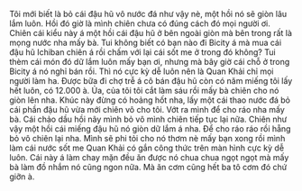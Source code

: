 Tôi mới biết là bỏ cái đậu hũ vô nước đá như vậy nè, một hồi nó sẽ giòn lâu lắm luôn. Hồi đó giờ là mình chiên chưa có đúng cách đó mọi người ơi. Chiên cái kiểu này á một hồi cái đậu hũ ở bên ngoài giòn mà bên trong rất là mọng nước nha mấy bà. Tui không biết có bạn nào đi Bicity á mà mua cái đậu hũ Ichiban chiên á rồi chấm với lại cái sốt me ở trong đó không? Tui thèm cái món đó dữ lắm luôn mấy bạn ơi, nhưng mà bây giờ cái chỗ ở trong Bicity á nó nghỉ bán rồi. Thì nó cực kỳ dễ luôn nên là Quan Khải chỉ mọi người làm ha. Được bữa đi chợ trễ á cô bán đậu hũ còn có năm miếng tôi lấy hết luôn, có 12.000 à. Ủa, của tôi tôi cắt làm sáu rồi mấy bà chiên cho nó giòn lên nha. Khúc này đừng có hoảng hốt nha, lấy một cái thao nước đá bỏ cái phần đậu hũ vừa mới chiên vô cho tôi. Vớt ra mình để cho ráo nha mấy bà. Cái chảo dầu hồi nãy mình bỏ vô mình chiên tiếp tục lại nữa. Chiên như vậy một hồi cái miếng đậu hũ nó giòn dữ lắm á nha. Để cho ráo ráo rồi hẵng bỏ vô chiên lại nha. Mình sẽ phi tỏi cho nó thơm nè mấy bạn xong rồi mình làm cái nước sốt me Quan Khải có gắn công thức trên màn hình cực kỳ dễ luôn. Cái này á làm chay mặn đều ăn được nó chua chua ngọt ngọt mà mấy bà làm đồ nhắm nó cũng ngon nữa. Mà ăn cơm cũng hết ba tô cơm đó chứ giỡn à.